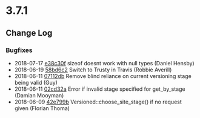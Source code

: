 # 3.7.1

<!--- Changes below this line will be automatically regenerated -->

## Change Log

### Bugfixes

 * 2018-07-17 [e38c30f](https://github.com/silverstripe/silverstripe-framework/commit/e38c30ff0d9e4ae8ae31a59836fb8e9891f559a5) sizeof doesnt work with null types (Daniel Hensby)
 * 2018-06-19 [58bd6c2](https://github.com/silverstripe/silverstripe-framework/commit/58bd6c2248282b9ef6fb940cc6792a7b8c436fbf) Switch to Trusty in Travis (Robbie Averill)
 * 2018-06-11 [07112db](https://github.com/silverstripe/silverstripe-cms/commit/07112dbb0bbc4bd624e44586ef3faccdcff1acd1) Remove blind reliance on current versioning stage being valid (Guy)
 * 2018-06-11 [02cd32a](https://github.com/silverstripe/silverstripe-framework/commit/02cd32acb3db7b8e3ec5b3617ce6fb5c84fca9d8) Error if invalid stage specified for get_by_stage (Damian Mooyman)
 * 2018-06-09 [42e799b](https://github.com/silverstripe/silverstripe-framework/commit/42e799bc43eb83660bc4d35c9c6c5bf7f23989a8) Versioned::choose_site_stage() if no request given (Florian Thoma)

